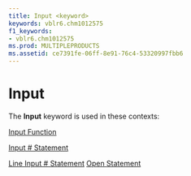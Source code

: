 ```yaml
---
title: Input <keyword>
keywords: vblr6.chm1012575
f1_keywords:
- vblr6.chm1012575
ms.prod: MULTIPLEPRODUCTS
ms.assetid: ce7391fe-06ff-8e91-76c4-53320997fbb6
---
```



# Input <keyword>

The  **Input** keyword is used in these contexts:

[Input Function](input-function.md)

[Input # Statement](input-statement.md)

[Line Input # Statement](line-input-statement.md)
[Open Statement](open-statement.md)

